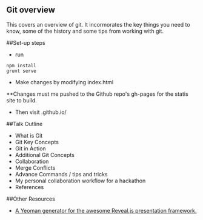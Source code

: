 ## Git overview
This covers an overview of git.  It incormorates the key things you need to know, some of the history and some tips from working with git.

##Set-up steps

- run
```
npm install
grunt serve
```

- Make changes by modifying index.html

**Changes must me pushed to the Github repo's gh-pages for the statis site to build.

- Then visit <username>.github.io/<project name>

##Talk Outline
- What is Git
- Git Key Concepts
- Git in Action
- Additional Git Concepts
- Collaboration
- Merge Conflicts
- Advance Commands / tips and tricks
- My personal collaboration workflow for a hackathon
- References

##Other Resources
- [A Yeoman generator for the awesome Reveal.js presentation framework.](https://github.com/slara/generator-reveal)
